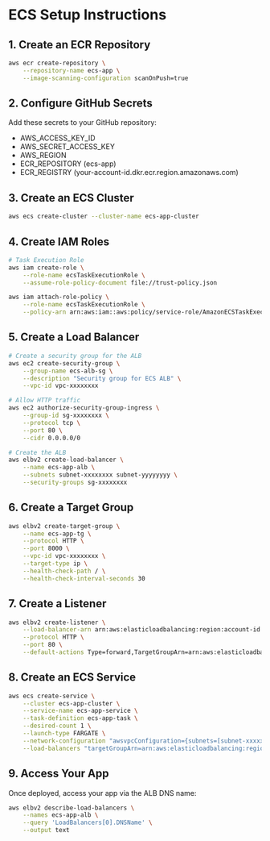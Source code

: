 # ECS Setup Instructions

## 1. Create an ECR Repository
```bash
aws ecr create-repository \
    --repository-name ecs-app \
    --image-scanning-configuration scanOnPush=true
```

## 2. Configure GitHub Secrets
Add these secrets to your GitHub repository:
- AWS_ACCESS_KEY_ID
- AWS_SECRET_ACCESS_KEY
- AWS_REGION
- ECR_REPOSITORY (ecs-app)
- ECR_REGISTRY (your-account-id.dkr.ecr.region.amazonaws.com)

## 3. Create an ECS Cluster
```bash
aws ecs create-cluster --cluster-name ecs-app-cluster
```

## 4. Create IAM Roles
```bash
# Task Execution Role
aws iam create-role \
    --role-name ecsTaskExecutionRole \
    --assume-role-policy-document file://trust-policy.json

aws iam attach-role-policy \
    --role-name ecsTaskExecutionRole \
    --policy-arn arn:aws:iam::aws:policy/service-role/AmazonECSTaskExecutionRolePolicy
```

## 5. Create a Load Balancer
```bash
# Create a security group for the ALB
aws ec2 create-security-group \
    --group-name ecs-alb-sg \
    --description "Security group for ECS ALB" \
    --vpc-id vpc-xxxxxxxx

# Allow HTTP traffic
aws ec2 authorize-security-group-ingress \
    --group-id sg-xxxxxxxx \
    --protocol tcp \
    --port 80 \
    --cidr 0.0.0.0/0

# Create the ALB
aws elbv2 create-load-balancer \
    --name ecs-app-alb \
    --subnets subnet-xxxxxxxx subnet-yyyyyyyy \
    --security-groups sg-xxxxxxxx
```

## 6. Create a Target Group
```bash
aws elbv2 create-target-group \
    --name ecs-app-tg \
    --protocol HTTP \
    --port 8000 \
    --vpc-id vpc-xxxxxxxx \
    --target-type ip \
    --health-check-path / \
    --health-check-interval-seconds 30
```

## 7. Create a Listener
```bash
aws elbv2 create-listener \
    --load-balancer-arn arn:aws:elasticloadbalancing:region:account-id:loadbalancer/app/ecs-app-alb/xxxxxxxx \
    --protocol HTTP \
    --port 80 \
    --default-actions Type=forward,TargetGroupArn=arn:aws:elasticloadbalancing:region:account-id:targetgroup/ecs-app-tg/xxxxxxxx
```

## 8. Create an ECS Service
```bash
aws ecs create-service \
    --cluster ecs-app-cluster \
    --service-name ecs-app-service \
    --task-definition ecs-app-task \
    --desired-count 1 \
    --launch-type FARGATE \
    --network-configuration "awsvpcConfiguration={subnets=[subnet-xxxxxxxx],securityGroups=[sg-xxxxxxxx],assignPublicIp=ENABLED}" \
    --load-balancers "targetGroupArn=arn:aws:elasticloadbalancing:region:account-id:targetgroup/ecs-app-tg/xxxxxxxx,containerName=ecs-app-container,containerPort=8000"
```

## 9. Access Your App
Once deployed, access your app via the ALB DNS name:
```bash
aws elbv2 describe-load-balancers \
    --names ecs-app-alb \
    --query 'LoadBalancers[0].DNSName' \
    --output text
```